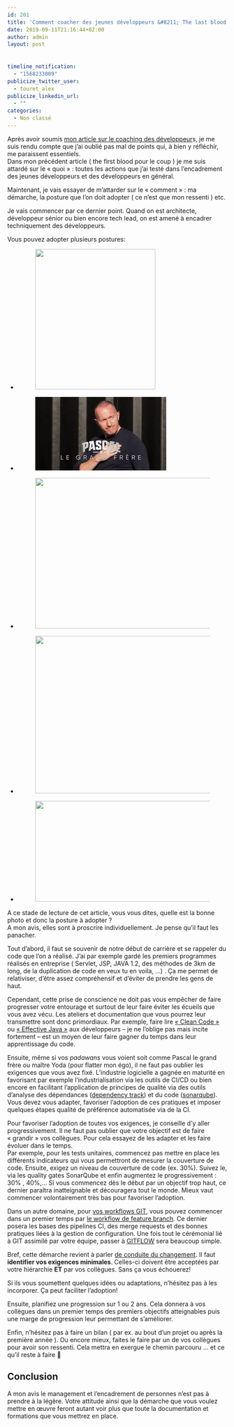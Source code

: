 ```yaml
---
id: 201
title: 'Comment coacher des jeunes développeurs &#8211; The last blood'
date: 2019-09-11T21:16:44+02:00
author: admin
layout: post


timeline_notification:
  - "1568233009"
publicize_twitter_user:
  - touret_alex
publicize_linkedin_url:
  - ""
categories:
  - Non classé
---
```

Après avoir soumis [mon article sur le coaching des développeur](http://blog.touret.info/2019/07/17/comment-coacher-des-jeunes-developpeurs/)s, je me suis rendu compte que j&rsquo;ai oublié pas mal de points qui, à bien y réfléchir, me paraissent essentiels.  
Dans mon précédent article ( the first blood pour le coup ) je me suis attardé sur le « quoi » : toutes les actions que j&rsquo;ai testé dans l&rsquo;encadrement des jeunes développeurs et des développeurs en général.

Maintenant, je vais essayer de m&rsquo;attarder sur le « comment » : ma démarche, la posture que l&rsquo;on doit adopter ( ce n&rsquo;est que mon ressenti ) etc.

Je vais commencer par ce dernier point. Quand on est architecte, développeur sénior ou bien encore tech lead, on est amené à encadrer techniquement des développeurs.

Vous pouvez adopter plusieurs postures:

<ul class="wp-block-gallery columns-3 is-cropped">
  <li class="blocks-gallery-item">
    <figure><img loading="lazy" width="275" height="321" src="/assets/img/posts/2019/09/yoda.jpg" alt="" data-id="212" data-link="http://blog.touret.info/?attachment_id=212" class="wp-image-212" srcset="/assets/img/posts/2019/09/yoda.jpg 275w, /assets/img/posts/2019/09/yoda-257x300.jpg 257w" sizes="(max-width: 275px) 100vw, 275px" /></figure>
  </li>
  <li class="blocks-gallery-item">
    <figure><img loading="lazy" width="300" height="168" src="/assets/img/posts/2019/09/pascal_le_grand_frere.jpg" alt="" data-id="211" data-link="http://blog.touret.info/?attachment_id=211" class="wp-image-211" /></figure>
  </li>
  <li class="blocks-gallery-item">
    <figure><img loading="lazy" width="613" height="344" src="/assets/img/posts/2019/09/capture-kubrick-756b3f-0401x.jpeg?w=612" alt="" data-id="210" data-link="http://blog.touret.info/?attachment_id=210" class="wp-image-210" srcset="/assets/img/posts/2019/09/capture-kubrick-756b3f-0401x.jpeg 613w, /assets/img/posts/2019/09/capture-kubrick-756b3f-0401x-300x168.jpeg 300w" sizes="(max-width: 613px) 100vw, 613px" /></figure>
  </li>
  <li class="blocks-gallery-item">
    <figure><img loading="lazy" width="480" height="360" src="/assets/img/posts/2019/09/bisounours.jpg" alt="" data-id="209" data-link="http://blog.touret.info/?attachment_id=209" class="wp-image-209" srcset="/assets/img/posts/2019/09/bisounours.jpg 480w, /assets/img/posts/2019/09/bisounours-300x225.jpg 300w" sizes="(max-width: 480px) 100vw, 480px" /></figure>
  </li>
  <li class="blocks-gallery-item">
    <figure><img loading="lazy" width="410" height="230" src="/assets/img/posts/2019/09/gandalf-lord-of-the-rings-e1534255368438.jpg" alt="" data-id="217" data-link="http://blog.touret.info/?attachment_id=217" class="wp-image-217" srcset="/assets/img/posts/2019/09/gandalf-lord-of-the-rings-e1534255368438.jpg 410w, /assets/img/posts/2019/09/gandalf-lord-of-the-rings-e1534255368438-300x168.jpg 300w" sizes="(max-width: 410px) 100vw, 410px" /></figure>
  </li>
</ul>

A ce stade de lecture de cet article, vous vous dites, quelle est la bonne photo et donc la posture à adopter ?  
A mon avis, elles sont à proscrire individuellement. Je pense qu&rsquo;il faut les panacher.

Tout d&rsquo;abord, il faut se souvenir de notre début de carrière et se rappeler du code que l&rsquo;on a réalisé. J&rsquo;ai par exemple gardé les premiers programmes réalisés en entreprise ( Servlet, JSP, JAVA 1.2, des méthodes de 3km de long, de la duplication de code en veux tu en voila, &#8230;) . Ça me permet de relativiser, d&rsquo;être assez compréhensif et d&rsquo;éviter de prendre les gens de haut.  
  
Cependant, cette prise de conscience ne doit pas vous empêcher de faire progresser votre entourage et surtout de leur faire éviter les écueils que vous avez vécu. Les ateliers et documentation que vous pourrez leur transmettre sont donc primordiaux. Par exemple, faire lire [« Clean Code »](https://g.co/kgs/Xes2A3) ou [« Effective Java »](https://g.co/kgs/WL4qUH) aux développeurs &#8211; je ne l&rsquo;oblige pas mais incite fortement &#8211; est un moyen de leur faire gagner du temps dans leur apprentissage du code.  
  
Ensuite, même si vos _padawans_ vous voient soit comme Pascal le grand frère ou maître Yoda (pour flatter mon égo), il ne faut pas oublier les exigences que vous avez fixé. L&rsquo;industrie logicielle a gagnée en maturité en favorisant par exemple l&rsquo;industrialisation via les outils de CI/CD ou bien encore en facilitant l&rsquo;application de principes de qualité via des outils d&rsquo;analyse des dépendances ([dependency track](https://docs.dependencytrack.org/)) et du code ([sonarqube](https://www.sonarqube.org/)). Vous devez vous adapter, favoriser l&rsquo;adoption de ces pratiques et imposer quelques étapes qualité de préférence automatisée via de la CI.  


Pour favoriser l&rsquo;adoption de toutes vos exigences, je conseille d&rsquo;y aller progressivement. Il ne faut pas oublier que votre objectif est de faire « grandir » vos collègues. Pour cela essayez de les adapter et les faire évoluer dans le temps.  
Par exemple, pour les tests unitaires, commencez pas mettre en place les différents indicateurs qui vous permettront de mesurer la couverture de code. Ensuite, exigez un niveau de couverture de code (ex. 30%). Suivez le, via les quality gates SonarQube et enfin augmentez le progressivement : 30% , 40%,&#8230; Si vous commencez dès le début par un objectif trop haut, ce dernier paraîtra inatteignable et découragera tout le monde. Mieux vaut commencer volontairement très bas pour favoriser l&rsquo;adoption.

Dans un autre domaine, pour [vos workflows GIT](https://www.atlassian.com/git/tutorials/comparing-workflows/), vous pouvez commencer dans un premier temps par [le workflow de feature branch](https://www.atlassian.com/git/tutorials/comparing-workflows/feature-branch-workflow). Ce dernier posera les bases des pipelines CI, des merge requests et des bonnes pratiques liées à la gestion de configuration. Une fois tout le cérémonial lié à GIT assimilé par votre équipe, passer à [GITFLOW](https://www.atlassian.com/git/tutorials/comparing-workflows/gitflow-workflow) sera beaucoup simple.  


Bref, cette démarche revient à parler [de conduite du changement](https://fr.wikipedia.org/wiki/Conduite_du_changement). Il faut **identifier vos exigences minimales**. Celles-ci doivent être acceptées par votre hiérarchie **ET** par vos collègues. Sans ça vous échouerez! 

Si ils vous soumettent quelques idées ou adaptations, n&rsquo;hésitez pas à les incorporer. Ça peut faciliter l&rsquo;adoption!

Ensuite, planifiez une progression sur 1 ou 2 ans. Cela donnera à vos collègues dans un premier temps des premiers objectifs atteignables puis une marge de progression leur permettant de s&rsquo;améliorer.

Enfin, n&rsquo;hésitez pas à faire un bilan ( par ex. au bout d&rsquo;un projet ou après la première année ). Ou encore mieux, faites le faire par un de vos collègues pour avoir son ressenti. Cela mettra en exergue le chemin parcouru &#8230; et ce qu&rsquo;il reste à faire 🙂

## Conclusion

A mon avis le management et l&rsquo;encadrement de personnes n&rsquo;est pas à prendre à la légère. Votre attitude ainsi que la démarche que vous voulez mettre en œuvre feront autant voir plus que toute la documentation et formations que vous mettrez en place.